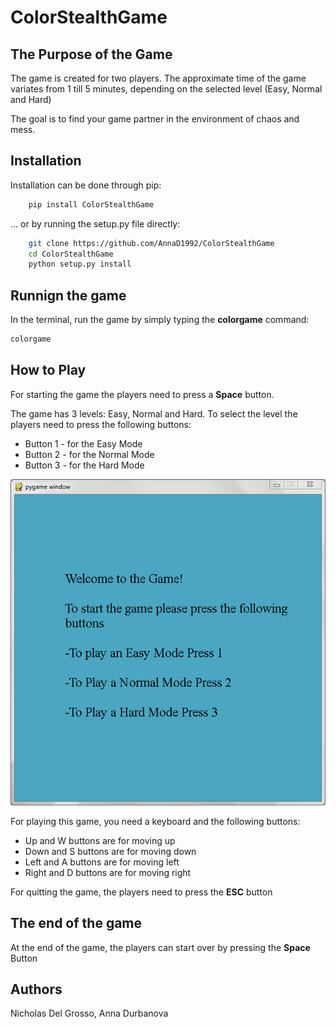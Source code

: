 # ColorStealthGame 
## The Purpose of the Game
The game is created for two players. The approximate time of the game variates from 1 till 5 minutes, depending on the selected level (Easy, Normal and Hard)

The goal is to find your game partner in the environment of chaos and mess.

## Installation

Installation can be done through pip:

```bash
    pip install ColorStealthGame
```

... or by running the setup.py file directly:

```bash
    git clone https://github.com/AnnaD1992/ColorStealthGame
    cd ColorStealthGame
    python setup.py install
```

## Runnign the game

In the terminal, run the game by simply typing the **colorgame** command:

```bash
colorgame
```

## How to Play

For starting the game the players need to press a <strong>Space</strong> button.

The game has 3 levels: Easy, Normal and Hard. To select the level the players need to press the following buttons: 
- Button 1 - for the Easy Mode
- Button 2 - for the Normal Mode
- Button 3 - for the Hard Mode

![Start Menu Screenshot](Images/StartGame.png)


For playing this game, you need a keyboard and the following buttons:
- Up and W buttons are for moving up
- Down and S buttons are for moving down
- Left and A buttons are for moving left
- Right and D buttons are for moving right

For quitting the game, the players need to press the <strong>ESC</strong> button

## The end of the game

At the end of the game, the players can start over by pressing the <strong>Space</strong> Button

## Authors
Nicholas Del Grosso,
Anna Durbanova
